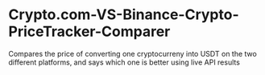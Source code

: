 # Crypto.com-VS-Binance-Crypto-PriceTracker-Comparer
 Compares the price of converting one cryptocurreny into USDT on the two different platforms, and says which one is better using live API results
